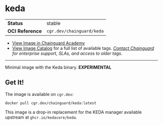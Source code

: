 <!--monopod:start-->
# keda
| | |
| - | - |
| **Status** | stable |
| **OCI Reference** | `cgr.dev/chainguard/keda` |


* [View Image in Chainguard Academy](https://edu.chainguard.dev/chainguard/chainguard-images/reference/keda/overview/)
* [View Image Catalog](https://console.enforce.dev/images/catalog) for a full list of available tags.
*[Contact Chainguard](https://www.chainguard.dev/chainguard-images) for enterprise support, SLAs, and access to older tags.*

---
<!--monopod:end-->

Minimal image with the Keda binary. **EXPERIMENTAL**

## Get It!

The image is available on `cgr.dev`:

```
docker pull cgr.dev/chainguard/keda:latest
```

This image is a drop-in replacement for the KEDA manager available upstream at `ghcr.io/kedacore/keda`.
